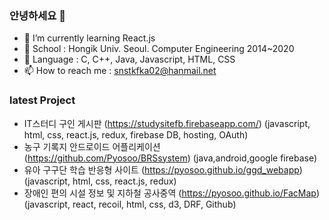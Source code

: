 ### 안녕하세요 👋   
- 🌱 I’m currently learning React.js
- 👯 School : Hongik Univ. Seoul. Computer Engineering 2014~2020
- 🤔 Language : C, C++, Java, Javascript, HTML, CSS 
- 📫 How to reach me : snstkfka02@hanmail.net 


### latest Project
- IT스터디 구인 게시판 (https://studysitefb.firebaseapp.com/) (javascript, html, css, react.js, redux, firebase DB, hosting, OAuth)
- 농구 기록지 안드로이드 어플리케이션 (https://github.com/Pyosoo/BRSsystem) (java,android,google firebase)
- 유아 구구단 학습 반응형 사이트 (https://pyosoo.github.io/ggd_webapp) (javascript, html, css, react.js, redux)
- 장애인 편의 시설 정보 및 지하철 공사중역 (https://pyosoo.github.io/FacMap) (javascript, react, recoil, html, css, d3, DRF, Github)
